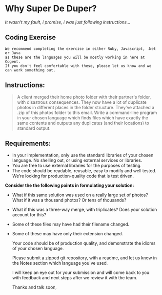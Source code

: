 # Why Super De Duper?

*It wasn't my fault, I promise, I was just following instructions...*

## Coding Exercise
    We recommend completing the exercise in either Ruby, Javascript, .Net or Java  
    as these are the languages you will be mostly working in here at Cogent.   
    If you don't feel comfortable with these, please let us know and we can work something out.

## Instructions:

> A client merged their home photo folder with their partner's folder, with disastrous consequences. They now have a lot of duplicate photos in different places in the folder structure.
> They've attached a .zip of this photos folder to this email.
> Write a command-line program in your chosen language which finds files which have exactly the same contents and outputs any duplicates (and their locations) to standard output.

## Requirements:
* In your implementation, only use the standard libraries of your chosen language. No shelling out, or using external services or libraries.
* You are free to use external libraries for the purposes of testing.
* The code should be readable, reusable, easy to modify and well tested. We're looking for production-quality code that is test driven.

**Consider the the following points in formulating your solution:**
* What if this same solution was used on a really large set of photos? What if it was a thousand photos? Or tens of thousands?
* What if this was a three-way merge, with triplicates? Does your solution account for this?
* Some of these files may have had their filename changed.
* Some of these may have only their extension changed.


    Your code should be of production quality, and demonstrate the idioms of your chosen language.

    Please submit a zipped git repository, with a readme, and let us know in the Notes section which language you've used.

    I will keep an eye out for your submission and will come back to you with feedback and next steps after we review it with the team.
    
    Thanks and talk soon,

